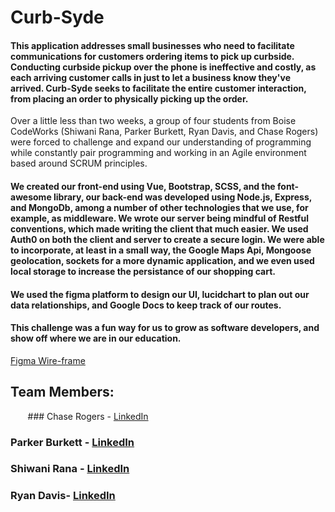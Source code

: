 # Curb-Syde

#### This application addresses small businesses who need to facilitate communications for customers ordering items to pick up curbside. Conducting curbside pickup over the phone is ineffective and costly, as each arriving customer calls in just to let a business know they've arrived. Curb-Syde seeks to facilitate the entire customer interaction, from placing an order to physically picking up the order. 


Over a little less than two weeks, a group of four students from Boise CodeWorks (Shiwani Rana, Parker Burkett, Ryan Davis, and Chase Rogers) were forced to challenge and expand our understanding of programming while constantly pair programming and working in an Agile environment based around SCRUM principles.

#### We created our front-end using Vue, Bootstrap, SCSS, and the font-awesome library, our back-end was developed using Node.js, Express, and MongoDb, among a number of other technologies that we use, for example, as middleware. We wrote our server being mindful of Restful conventions, which made writing the client that much easier. We used Auth0 on both the client and server to create a secure login. We were able to incorporate, at least in a small way, the Google Maps Api, Mongoose geolocation, sockets for a more dynamic application, and we even used local storage to increase the persistance of our shopping cart.

#### We used the figma platform to design our UI, lucidchart to plan out our data relationships, and Google Docs to keep track of our routes.

#### This challenge was a fun way for us to grow as software developers, and show off where we are in our education.
[Figma Wire-frame](https://www.figma.com/file/Rfcj1Ozan2HCAIyt3Vvwfz/The-good-Figma?node-id=0%3A1)


## Team Members:
&nbsp;&nbsp;&nbsp;&nbsp;&nbsp;&nbsp;  ### Chase Rogers - [LinkedIn](https://www.linkedin.com/in/chase16rogers/)
  ### Parker Burkett - [LinkedIn](https://www.linkedin.com/in/parker-burkett/)
  ### Shiwani Rana - [LinkedIn](https://www.linkedin.com/in/shiwani-rana/)
  ### Ryan Davis- [LinkedIn](https://www.linkedin.com/in/ryan-davis021/)
